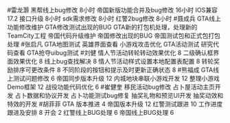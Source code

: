#雷龙灏 
黑帮线上bug修改  8小时
帝国新版功能合并及bug修改 16小时
IOS兼容 17.2 接口升级 8小时
sdk需求修改  8小时
红警2bug修改  8小时
#聂成兵 
GTA线上功能修改维护
GTA修改测试出现的BUG
GTA新的打包机处理，处理新的TeamCity工程
帝国代码升级维护
帝国修改出现的BUG
帝国测试包和正式包打包处理
#张启凡 
GTA地图测试
英雄界面查看
小游戏攻击优化
GTA活动测试
研究代码查看
GTA抢夺uibug测试
#刘健 
情人节活动转轮转动效果优化	8
二级确认框界面效果优化	8
线上bug查找解决	8
情人节活动样式设置本地配置表配置	8
转轮奖励排序可更改条件	8
不同阶段的按钮和提示及时更新正确状态	8
#熊福成 
GTA线上测试问题修改                                            6
帝国同步版本升级                                                  12
内城地块串联小游戏开发                                       12
整理小游戏Demo框架                                            12
战役功能代码优化                                                   6
#崔健奎 
移民活动bug修改
占卜屋活动主页开发
占卜数据和协议开发
占卜功能测试bug修复
抽奖礼物和预览UI开发
抽奖动效和特效的开发
#胡菲菲 
GTA 版本推进 4
帝国版本升级 12
红警测试跟进 10 
工作进度跟进及安排   8
开会 2
红警线上BUG处理     6
帝国线上BUG处理      6